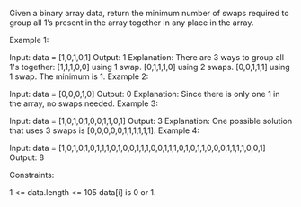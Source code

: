 Given a binary array data, return the minimum number of swaps required to group all 1’s present in the array together in any place in the array.

 

Example 1:

Input: data = [1,0,1,0,1]
Output: 1
Explanation: 
There are 3 ways to group all 1's together:
[1,1,1,0,0] using 1 swap.
[0,1,1,1,0] using 2 swaps.
[0,0,1,1,1] using 1 swap.
The minimum is 1.
Example 2:

Input: data = [0,0,0,1,0]
Output: 0
Explanation: 
Since there is only one 1 in the array, no swaps needed.
Example 3:

Input: data = [1,0,1,0,1,0,0,1,1,0,1]
Output: 3
Explanation: 
One possible solution that uses 3 swaps is [0,0,0,0,0,1,1,1,1,1,1].
Example 4:

Input: data = [1,0,1,0,1,0,1,1,1,0,1,0,0,1,1,1,0,0,1,1,1,0,1,0,1,1,0,0,0,1,1,1,1,0,0,1]
Output: 8
 

Constraints:

1 <= data.length <= 105
data[i] is 0 or 1.

